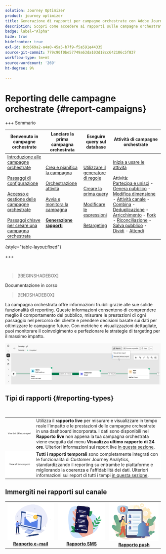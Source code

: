 ```yaml
---
solution: Journey Optimizer
product: journey optimizer
title: Generazione di rapporti per campagne orchestrate con Adobe Journey Optimizer
description: Scopri come accedere ai rapporti sulle campagne orchestrate con Adobe Journey Optimizer
badge: label="Alpha"
hide: true
hidefromtoc: true
exl-id: 8cb569a2-a4a0-45a5-b7f9-f5a591e44335
source-git-commit: 779c90f0be57749a63da103d18cc642106c5f837
workflow-type: tm+mt
source-wordcount: '269'
ht-degree: 9%

---
```


# Reporting delle campagne orchestrate {#report-campaigns}

+++ Sommario

| Benvenuto in campagne orchestrate | Lanciare la prima campagna orchestrata | Eseguire query sul database | Attività di campagne orchestrate |
|---|---|---|---|
| [Introduzione alle campagne orchestrate](gs-orchestrated-campaigns.md)<br/><br/>[Passaggi di configurazione](configuration-steps.md)<br/><br/>[Accesso e gestione delle campagne orchestrate](access-manage-orchestrated-campaigns.md)<br/><br/>[Passaggi chiave per creare una campagna orchestrata](gs-campaign-creation.md) | [Crea e pianifica la campagna](create-orchestrated-campaign.md)<br/><br/>[Orchestrazione attività](orchestrate-activities.md)<br/><br/>[Avvia e monitora la campagna](start-monitor-campaigns.md)<br/><br/><b>[Generazione rapporti](reporting-campaigns.md)<b> | [Utilizzare il generatore di regole](orchestrated-rule-builder.md)<br/><br/>[Creare la prima query](build-query.md)<br/><br/>[Modificare le espressioni](edit-expressions.md)<br/><br/>[Retargeting](retarget.md) | [Inizia a usare le attività](activities/about-activities.md)<br/><br/>Attività:<br/>[Partecipa e unisci](activities/and-join.md) - [Genera pubblico](activities/build-audience.md) - [Modifica dimensione](activities/change-dimension.md) - [Attività canale](activities/channels.md) - [Combina](activities/combine.md) - [Deduplicazione](activities/deduplication.md) - [Arricchimento](activities/enrichment.md) - [Fork](activities/fork.md) - [Riconciliazione](activities/reconciliation.md) - [Salva pubblico](activities/save-audience.md) - [Dividi](activities/split.md) - [Attendi](activities/wait.md) |

{style="table-layout:fixed"}

+++

<br/>

>[!BEGINSHADEBOX]

Documentazione in corso

>[!ENDSHADEBOX]

La campagna orchestrata offre informazioni fruibili grazie alle sue solide funzionalità di reporting. Queste informazioni consentono di comprendere meglio il comportamento del pubblico, misurare le prestazioni di ogni passaggio nel percorso del cliente e prendere decisioni basate sui dati per ottimizzare le campagne future. Con metriche e visualizzazioni dettagliate, puoi monitorare il coinvolgimento e perfezionare le strategie di targeting per il massimo impatto.

![](assets/report-orchestrated.png)

## Tipi di rapporti {#reporting-types}

<table style="table-layout:auto; width: 100%; border-collapse: collapse;">
  <tbody>
    <tr>
      <td><a href="../reports/live-report.md"><img alt="Rapporto live" src="assets/last-24hours.png"></a></td>
      <td>
        Utilizza il <b>rapporto live</b> per misurare e visualizzare in tempo reale l'impatto e le prestazioni delle campagne orchestrate in una dashboard incorporata. I dati sono disponibili nel <b>Rapporto live</b> non appena la tua campagna orchestrata viene eseguita dal menu <b>Visualizza ultimo rapporto di 24 ore</b>. Ulteriori informazioni sui report live <a href="../reports/live-report.md">in questa sezione</a>.
      </td>
        </br>
    </tr>
    <tr style="background-color: #FFFFFF;">
      <td><a href="../reports/report-gs-cja.md"><img alt="Rapporto tutte le ore" src="assets/all-time-report.png"></a></td>
      <td>
        <b>Tutti i rapporti temporali</b> sono completamente integrati con le funzionalità di Customer Journey Analytics, standardizzando il reporting su entrambe le piattaforme e migliorando la coerenza e l'affidabilità dei dati. Ulteriori informazioni sui report di tutti i tempi <a href="../reports/report-gs-cja.md">in questa sezione</a>.
      </td>
    </tr>
  </tbody>
</table>

## Immergiti nei rapporti sul canale

<table style="table-layout:fixed"><tr style="border: 0; text-align: center;" >
<td><a href="../reports/campaign-global-report-cja-email.md"><img alt="e-mail" src="../channels/assets/do-not-localize/email.png"></a><br/><a href="../reports/campaign-global-report-cja-email.md"><strong>Rapporto e-mail</strong></a></td>
<td><a href="../reports/campaign-global-report-cja-sms.md"><img alt="SMS" src="../channels/assets/do-not-localize/sms.png"></a><br/><a href="../reports/campaign-global-report-cja-sms.md"><strong>Rapporto SMS</strong></a></td>
<td><a href="../reports/campaign-global-report-cja-push.md"><img alt="push" src="../channels/assets/do-not-localize/push.png"></a><a href="../reports/campaign-global-report-cja-push.md"><strong>Rapporto push</strong></a></td>
</tr></table>

